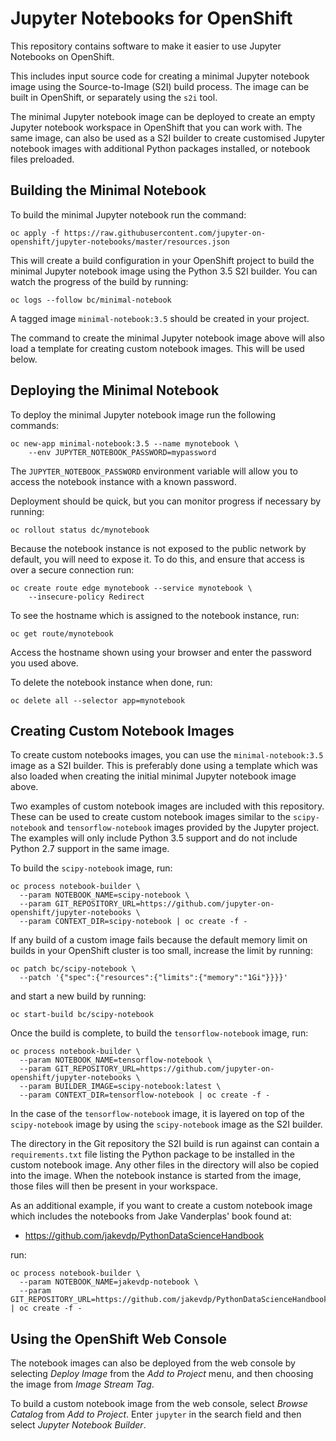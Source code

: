 Jupyter Notebooks for OpenShift
===============================

This repository contains software to make it easier to use Jupyter Notebooks on OpenShift.

This includes input source code for creating a minimal Jupyter notebook image using the Source-to-Image (S2I) build process. The image can be built in OpenShift, or separately using the ``s2i`` tool.

The minimal Jupyter notebook image can be deployed to create an empty Jupyter notebook workspace in OpenShift that you can work with. The same image, can also be used as a S2I builder to create customised Jupyter notebook images with additional Python packages installed, or notebook files preloaded.

Building the Minimal Notebook
-----------------------------

To build the minimal Jupyter notebook run the command:

```
oc apply -f https://raw.githubusercontent.com/jupyter-on-openshift/jupyter-notebooks/master/resources.json
```

This will create a build configuration in your OpenShift project to build the minimal Jupyter notebook image using the Python 3.5 S2I builder. You can watch the progress of the build by running:

```
oc logs --follow bc/minimal-notebook
```

A tagged image ``minimal-notebook:3.5`` should be created in your project.

The command to create the minimal Jupyter notebook image above will also load a template for creating custom notebook images. This will be used below.

Deploying the Minimal Notebook
------------------------------

To deploy the minimal Jupyter notebook image run the following commands:

```
oc new-app minimal-notebook:3.5 --name mynotebook \
    --env JUPYTER_NOTEBOOK_PASSWORD=mypassword
```

The ``JUPYTER_NOTEBOOK_PASSWORD`` environment variable will allow you to access the notebook instance with a known password.

Deployment should be quick, but you can monitor progress if necessary by running:

```
oc rollout status dc/mynotebook
```

Because the notebook instance is not exposed to the public network by default, you will need to expose it. To do this, and ensure that access is over a secure connection run:

```
oc create route edge mynotebook --service mynotebook \
    --insecure-policy Redirect
```

To see the hostname which is assigned to the notebook instance, run:

```
oc get route/mynotebook
```

Access the hostname shown using your browser and enter the password you used above.

To delete the notebook instance when done, run:

```
oc delete all --selector app=mynotebook
```

Creating Custom Notebook Images
-------------------------------

To create custom notebooks images, you can use the ``minimal-notebook:3.5`` image as a S2I builder. This is preferably done using a template which was also loaded when creating the initial minimal Jupyter notebook image above.

Two examples of custom notebook images are included with this repository. These can be used to create custom notebook images similar to the ``scipy-notebook`` and ``tensorflow-notebook`` images provided by the Jupyter project. The examples will only include Python 3.5 support and do not include Python 2.7 support in the same image.

To build the ``scipy-notebook`` image, run:

```
oc process notebook-builder \
  --param NOTEBOOK_NAME=scipy-notebook \
  --param GIT_REPOSITORY_URL=https://github.com/jupyter-on-openshift/jupyter-notebooks \
  --param CONTEXT_DIR=scipy-notebook | oc create -f -
```

If any build of a custom image fails because the default memory limit on builds in your OpenShift cluster is too small, increase the limit by running:

```
oc patch bc/scipy-notebook \
  --patch '{"spec":{"resources":{"limits":{"memory":"1Gi"}}}}'
```

and start a new build by running:

```
oc start-build bc/scipy-notebook
```

Once the build is complete, to build the ``tensorflow-notebook`` image, run:

```
oc process notebook-builder \
  --param NOTEBOOK_NAME=tensorflow-notebook \
  --param GIT_REPOSITORY_URL=https://github.com/jupyter-on-openshift/jupyter-notebooks \
  --param BUILDER_IMAGE=scipy-notebook:latest \
  --param CONTEXT_DIR=tensorflow-notebook | oc create -f -
```

In the case of the ``tensorflow-notebook`` image, it is layered on top of the ``scipy-notebook`` image by using the ``scipy-notebook`` image as the S2I builder.

The directory in the Git repository the S2I build is run against can contain a ``requirements.txt`` file listing the Python package to be installed in the custom notebook image. Any other files in the directory will also be copied into the image. When the notebook instance is started from the image, those files will then be present in your workspace.

As an additional example, if you want to create a custom notebook image which includes the notebooks from Jake Vanderplas' book found at:

* https://github.com/jakevdp/PythonDataScienceHandbook

run:

```
oc process notebook-builder \
  --param NOTEBOOK_NAME=jakevdp-notebook \
  --param GIT_REPOSITORY_URL=https://github.com/jakevdp/PythonDataScienceHandbook | oc create -f -
```

Using the OpenShift Web Console
-------------------------------

The notebook images can also be deployed from the web console by selecting _Deploy Image_ from the _Add to Project_ menu, and then choosing the image from _Image Stream Tag_.

To build a custom notebook image from the web console, select _Browse Catalog_ from _Add to Project_. Enter ``jupyter`` in the search field and then select _Jupyter Notebook Builder_.
